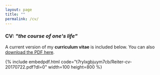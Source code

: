 ```yaml
---
layout: page
title: ""
permalink: /cv/
---
```


### CV: _"the course of one's life"_

A current version of my **curriculum vitae** is included below. You can also [download the PDF here](https://www.dropbox.com/s/t7rylxgbjuym7cb/Reiter-cv-20170722.pdf?dl=0).

{% include embedpdf.html code="t7rylxgbjuym7cb/Reiter-cv-20170722.pdf?dl=0" width=100 height=800 %}
